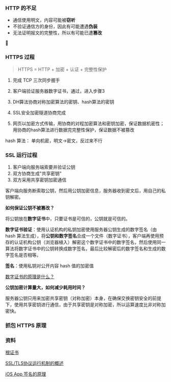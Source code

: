 ### HTTP 的不足

- 通信使用明文，内容可能被**窃听**
- 不验证通信方的身份，因此有可能遭遇**伪装**
- 无法证明报文的完整性，所以有可能已遭**篡改**

 

### HTTPS 过程

> HTTPS = HTTP + 加密 + 认证 + 完整性保护

1. 完成 TCP 三次同步握手

2. 客户端验证服务器数字证书，通过，进入步骤3

3. DH算法协商对称加密算法的密钥、hash算法的密钥

4. SSL安全加密隧道协商完成

5. 网页以加密方式传输，用协商的对程加密算法和密钥加密，保证数据机密性；用协商的hash算法进行数据完完整性保护，保证数据不被篡改

hash 算法： 单向机密，明文->密文，反过来不行

### SSL 运行过程

1. 客户端向服务端索要并验证公钥
2. 双方协商生成"共享密钥"
3. 双方采用共享密钥加密通信

客户端向服务断索取公钥，然后用公钥加密信息，服务器收到密文后，用自己的私钥解密。

**如何保证公钥不被篡改？**

将公钥放在**数字证书**中，只要证书是可信的，公钥就是可信的。

**数字证书验证**：使用认证机构的私钥加密使用服务器公钥生成的数字签名（由 hash 算法生成），将**公钥和数字签名**合成一个文件（数字证书），客户端再使用预存的认证机构公钥（浏览器植入）解密这个数字证书中的数字签名，然后使用同一算法将数字证书中的公钥转换成数字签名，最后比较解密后的数字签名和生成的数字签名是否相等。

**签名**：使用私钥对公开内容 hash 值的加密值

[数字证书的原理是什么？](<https://www.zhihu.com/question/24294477>)

**公钥加密计算量大，如何减少耗用时间？**

服务器公钥只用来加密共享密钥（对称加密）本身，在确保交换密钥安全的前提下，使用共享密钥进行通信，由于共享密钥是对称加密，所以运算速度比非对称加密快。



### 抓包 HTTPS 原理



### 资料

[根证书](<https://zh.wikipedia.org/wiki/%E6%A0%B9%E8%AF%81%E4%B9%A6>)

[SSL/TLS协议运行机制的概述](<http://www.ruanyifeng.com/blog/2014/02/ssl_tls.html>)

[iOS App 签名的原理](<https://blog.cnbang.net/tech/3386/>)